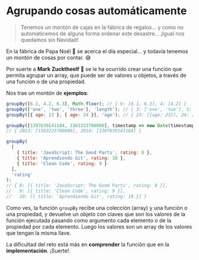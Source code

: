 # Agrupando cosas automáticamente

> Tenemos un montón de cajas en la fábrica de regalos... y como no automaticemos de alguna forma ordenar este desastre... ¡Igual nos quedamos sin Navidad!

En la fábrica de Papa Noél 🎅 se acerca el día especial... y todavía tenemos un montón de cosas por contar. 😅

Por suerte a **Mark Zucktheelf** 🧝 se le ha ocurrido crear una función que permita agrupar un array, que puede ser de valores u objetos, a través de una función o de una propiedad.

Nos trae un montón de **ejemplos**:

```javascript
groupBy([6.1, 4.2, 6.3], Math.floor); // { 6: [6.1, 6.3], 4: [4.2] }
groupBy(['one', 'two', 'three'], 'length'); // { 3: ['one', 'two'], 5: ['three'] }
groupBy([{ age: 23 }, { age: 24 }], 'age'); // { 23: [{age: 23}], 24: [{age: 24}] }

groupBy([1397639141184, 1363223700000], timestamp => new Date(timestamp).getFullYear());
// { 2013: [1363223700000], 2014: [1397639141184] }

groupBy(
  [
    { title: 'JavaScript: The Good Parts', rating: 8 },
    { title: 'Aprendiendo Git', rating: 10 },
    { title: 'Clean Code', rating: 9 }
  ],
  'rating'
);
// { 8: [{ title: 'JavaScript: The Good Parts', rating: 8 }],
//   9: [{ title: 'Clean Code', rating: 9 }],
//   10: [{ title: 'Aprendiendo Git', rating: 10 }] }
```

Como ves, la función `groupBy` recibe una colección (array) y una función o una propiedad, y devuelve un objeto con claves que son los valores de la función ejecutada pasando como argumento cada elemento o de la propiedad por cada elemento. Luego los valores son un array de los valores que tengan la misma llave.

La dificultad del reto está más en **comprender** la función que en la **implementación**. ¡Suerte!.
